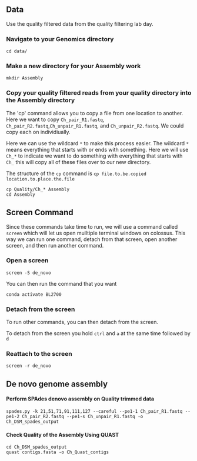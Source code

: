 ## Data
Use the quality filtered data from the quality filtering lab day.
### Navigate to your Genomics directory
```{BASH}
cd data/
```
### Make a new directory for your Assembly work
```{BASH}
mkdir Assembly
```
### Copy your quality filtered reads from your quality directory into the Assembly directory
The 'cp' command allows you to copy a file from one location to another.
Here we want to copy `Ch_pair_R1.fastq`, `Ch_pair_R2.fastq`,`Ch_unpair_R1.fastq`, and `Ch_unpair_R2.fastq`.  We could copy each on individiually.

Here we can use the wildcard `*` to make this process easier.  The wildcard `*` means everything that starts with or ends with something.  Here we will use `Ch_*` to indicate we want to do something with everything that starts with `Ch_` this will copy all of these files over to our new directory.

The structure of the `cp` command is `cp file.to.be.copied location.to.place.the.file`

```{BASH}
cp Quality/Ch_* Assembly
cd Assembly
```
## Screen Command
Since these commands take time to run, we will use a command called `screen` which will let us open mulltiple terminal windows on colossus.  This way we can run one command, detach from that screen, open another screen, and then run another command.

### Open a screen
```{BASH}
screen -S de_novo
```
You can then run the command that you want

```{BASH}
conda activate BL2700
```
### Detach from the screen
To run other commands, you can then detach from the screen.

To detach from the screen you hold `ctrl` and `a` at the same time followed by `d`  

### Reattach to the screen
```{BASH}
screen -r de_novo
```

## De novo genome assembly

#### Perform SPAdes denovo assembly on Quality trimmed data
```{BASH}
spades.py -k 21,51,71,91,111,127 --careful --pe1-1 Ch_pair_R1.fastq --pe1-2 Ch_pair_R2.fastq --pe1-s Ch_unpair_R1.fastq -o Ch_DSM_spades_output
```

#### Check Quality of the Assembly Using QUAST
```{BASH}
cd Ch_DSM_spades_output
quast contigs.fasta -o Ch_Quast_contigs
```

